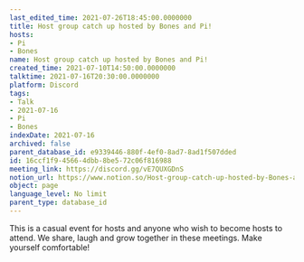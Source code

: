 ```yaml
---
last_edited_time: 2021-07-26T18:45:00.0000000
title: Host group catch up hosted by Bones and Pi!
hosts:
- Pi
- Bones
name: Host group catch up hosted by Bones and Pi!
created_time: 2021-07-10T14:50:00.0000000
talktime: 2021-07-16T20:30:00.0000000
platform: Discord
tags:
- Talk
- 2021-07-16
- Pi
- Bones
indexDate: 2021-07-16
archived: false
parent_database_id: e9339446-880f-4ef0-8ad7-8ad1f507dded
id: 16ccf1f9-4566-4dbb-8be5-72c06f816988
meeting_link: https://discord.gg/vE7QUXGDnS
notion_url: https://www.notion.so/Host-group-catch-up-hosted-by-Bones-and-Pi-16ccf1f945664dbb8be572c06f816988
object: page
language_level: No limit
parent_type: database_id
---
```


This is a casual event for hosts and anyone who wish to become hosts to attend.  We share, laugh and grow together in these meetings.  Make yourself comfortable!






